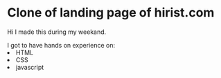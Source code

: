 # Clone of landing page of hirist.com
Hi I made this  during my weekand.

<img src="images/porj3img.png" alt="">
<br>I got to have hands on experience on:
<li>HTML
<li>CSS
<li>javascript
 
